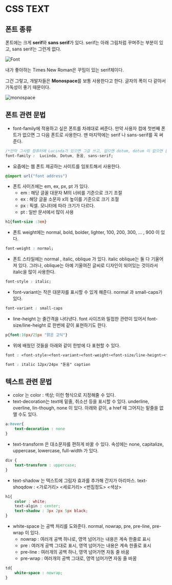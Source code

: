 # CSS TEXT

## 폰트 종류

폰트에는 크게 **serif**와 **sans serif**가 있다. serif는 아래 그림처럼 꾸며주는 부분이 있고, sans serif는 그런게 없다. 

![Font](https://upload.wikimedia.org/wikipedia/it/2/27/Confronto-caratteri-con-grazie-senza-grazie-serif-sans-serif.jpg)

내가 좋아하는 Times New Roman은 꾸밈이 있는 serif체이다. 

그건 그렇고, 개발자들은 **Monospace**를 보통 사용한다고 한다. 글자의 폭이 다 같아서 가독성이 좋기 때문이다.

![monospace](https://upload.wikimedia.org/wikipedia/commons/f/f0/Proportional-vs-monospace-v4.jpg)



## 폰트 관련 문법

- font-family에 적용하고 싶은 폰트를 차례대로 써준다. 만약 사용자 컴에 첫번째 폰트가 없으면 그 다음 폰트로 사용한다. 맨 마지막에는 serif 나 sans-serif를 꼭 써준다.

```css
/*만약 그사람 컴퓨터에 Lucinda가 있으면 그걸 쓰고, 없으면 dotum, dotum 이 없으면 돋움, 돋움이 없으면 sans-serif를 사용한다.*/
font-family :  Lucinda, Dotum, 돋움, sans-serif;
```

- 요즘에는 웹 폰트 제공하는 사이트를 임포트해서 사용한다. 

```css
@import url("font address")
```

- 폰트 사이즈에는 em, ex, px, pt 가 있다. 
  - em : 해당 글꼴 대문자 M의 너비를 기준으로 크기 조절
  - ex : 해당 글꼴 소문자 x의 높이를 기준으로 크기 조절
  - px : 픽셀. 모니터에 따라 크기가 다르다.
  - pt : 일반 문서에서 많이 사용

```css
h1{font-size :3em} 
```

- 폰트 weight에는 normal, bold, bolder, lighter, 100, 200, 300, ... , 900 이 있다.

```css
font-weight : normal;
```

- 폰트 스타일에는 normal , italic, oblique 가 있다. italic oblique는 둘 다 기울어져 있다. 그러나, oblique는 아예 기울여진 글씨로 디자인이 되어있는 것이라서 italic을 많이 사용한다.

```css
font-style : italic;
```

- font-variant는  작은 대문자를 표시할 수 있게 해준다. normal 과 small-caps가 있다.

```css
font-variant : small-caps
```

- line-height 는 줄간격을 나타낸다. font 사이즈와 밀접한 관련이 있어서 font-size/line-height 로 한번에 같이 표현하기도 한다. 

```css
p{font:16px/25px "맑은 고딕"}
```

- 위에 배웠던 것들을 아래와 같이 한방에 다 표현할 수 있다.

```css
font : <font-style><font-variant><font-weight><font-size/line-heignt><font-family> |caption |icon ...

font : italic 12px/24px "돋움" caption
```

## 텍스트 관련 문법

- color 는 color : 색상; 이런 형식으로 지정해줄 수 있다.
- text-decoration는 text에 밑줄, 취소선 등을 표시할 수 있다. underline, overline, lin-though, none 이 있다. 아래와 같이, a href 때 그어지는 밑줄을 없앨 수도 있다.

```css
a:hover{
    text-decoration : none
}
```

- text-transform 은 대소문자를 편하게 바꿀 수 있다. 속성에는 none, capitalize, uppercase, lowercase, full-width 가 있다.

```css
div {
    text-transform : uppercase;
}
```

- text-shadow 는 텍스트에 그림자 효과를 추가해 간지가 아리마스. text-shoqdow : <가로거리> <세로거리> <번짐정도> <색상>

```css
h1{
    color : white;
    text-algin : center;
    text-shadow : 3px 2px 5px black;
} 
```

- white-space 는 공백 처리를 도와준다. normal, nowrap, pre, pre-line, pre-wrap 이 있다.
  - nowrap : 여러개 공백 하나로, 영역 넘어가는 내용은 계속 한줄로 표시
  - pre : 여러개 공백 그대로 표시, 영역 넘어가는 내용은 계속 한줄로 표시
  - pre-line : 여러개의 공백 하나, 영역 넘어가면 자동 줄 바꿈
  - pre-wrap : 여러개의 공백 그대로, 영역 넘어가면 자동 줄 바꿈

```css
td{
    white-space : nowrap;
}
```


